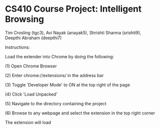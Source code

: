 # CS410 Course Project: Intelligent Browsing

Tim Crosling (tgc3), Avi Nayak (anayak5), Shrishti Sharma (srishti9), Deepthi Abraham (deepthi7)

Instructions:

Load the extender into Chrome by doing the following:

(1) Open Chrome Browser

(2) Enter chrome://extensions/ in the address bar

(3) Toggle 'Developer Mode' to ON at the top right of the page

(4) Click 'Load Unpacked'

(5) Navigate to the directory containing the project

(6) Browse to any webpage and select the extension in the top right corner

The extension will load
